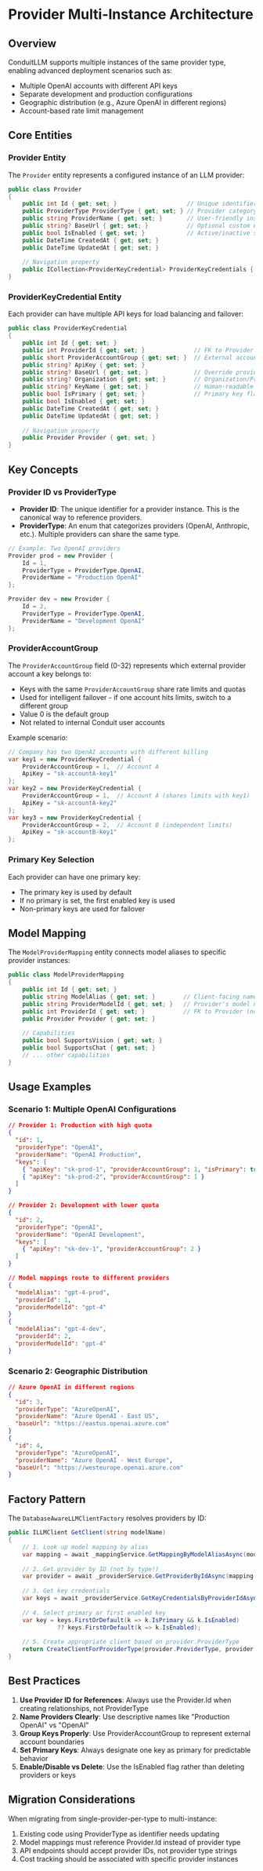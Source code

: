 # Provider Multi-Instance Architecture

## Overview

ConduitLLM supports multiple instances of the same provider type, enabling advanced deployment scenarios such as:
- Multiple OpenAI accounts with different API keys
- Separate development and production configurations
- Geographic distribution (e.g., Azure OpenAI in different regions)
- Account-based rate limit management

## Core Entities

### Provider Entity

The `Provider` entity represents a configured instance of an LLM provider:

```csharp
public class Provider
{
    public int Id { get; set; }                    // Unique identifier
    public ProviderType ProviderType { get; set; } // Provider category (OpenAI, Anthropic, etc.)
    public string ProviderName { get; set; }       // User-friendly instance name
    public string? BaseUrl { get; set; }           // Optional custom endpoint
    public bool IsEnabled { get; set; }            // Active/inactive status
    public DateTime CreatedAt { get; set; }
    public DateTime UpdatedAt { get; set; }
    
    // Navigation property
    public ICollection<ProviderKeyCredential> ProviderKeyCredentials { get; set; }
}
```

### ProviderKeyCredential Entity

Each provider can have multiple API keys for load balancing and failover:

```csharp
public class ProviderKeyCredential
{
    public int Id { get; set; }
    public int ProviderId { get; set; }              // FK to Provider
    public short ProviderAccountGroup { get; set; }  // External account grouping (0-32)
    public string? ApiKey { get; set; }
    public string? BaseUrl { get; set; }             // Override provider's base URL
    public string? Organization { get; set; }        // Organization/Project ID
    public string? KeyName { get; set; }             // Human-readable identifier
    public bool IsPrimary { get; set; }              // Primary key flag
    public bool IsEnabled { get; set; }
    public DateTime CreatedAt { get; set; }
    public DateTime UpdatedAt { get; set; }
    
    // Navigation property
    public Provider Provider { get; set; }
}
```

## Key Concepts

### Provider ID vs ProviderType

- **Provider ID**: The unique identifier for a provider instance. This is the canonical way to reference providers.
- **ProviderType**: An enum that categorizes providers (OpenAI, Anthropic, etc.). Multiple providers can share the same type.

```csharp
// Example: Two OpenAI providers
Provider prod = new Provider { 
    Id = 1, 
    ProviderType = ProviderType.OpenAI, 
    ProviderName = "Production OpenAI" 
};

Provider dev = new Provider { 
    Id = 2, 
    ProviderType = ProviderType.OpenAI, 
    ProviderName = "Development OpenAI" 
};
```

### ProviderAccountGroup

The `ProviderAccountGroup` field (0-32) represents which external provider account a key belongs to:

- Keys with the same `ProviderAccountGroup` share rate limits and quotas
- Used for intelligent failover - if one account hits limits, switch to a different group
- Value 0 is the default group
- Not related to internal Conduit user accounts

Example scenario:
```csharp
// Company has two OpenAI accounts with different billing
var key1 = new ProviderKeyCredential { 
    ProviderAccountGroup = 1,  // Account A
    ApiKey = "sk-accountA-key1" 
};
var key2 = new ProviderKeyCredential { 
    ProviderAccountGroup = 1,  // Account A (shares limits with key1)
    ApiKey = "sk-accountA-key2" 
};
var key3 = new ProviderKeyCredential { 
    ProviderAccountGroup = 2,  // Account B (independent limits)
    ApiKey = "sk-accountB-key1" 
};
```

### Primary Key Selection

Each provider can have one primary key:
- The primary key is used by default
- If no primary is set, the first enabled key is used
- Non-primary keys are used for failover

## Model Mapping

The `ModelProviderMapping` entity connects model aliases to specific provider instances:

```csharp
public class ModelProviderMapping
{
    public int Id { get; set; }
    public string ModelAlias { get; set; }        // Client-facing name
    public string ProviderModelId { get; set; }   // Provider's model name
    public int ProviderId { get; set; }           // FK to Provider (not ProviderType!)
    public Provider Provider { get; set; }
    
    // Capabilities
    public bool SupportsVision { get; set; }
    public bool SupportsChat { get; set; }
    // ... other capabilities
}
```

## Usage Examples

### Scenario 1: Multiple OpenAI Configurations

```json
// Provider 1: Production with high quota
{
  "id": 1,
  "providerType": "OpenAI",
  "providerName": "OpenAI Production",
  "keys": [
    { "apiKey": "sk-prod-1", "providerAccountGroup": 1, "isPrimary": true },
    { "apiKey": "sk-prod-2", "providerAccountGroup": 1 }
  ]
}

// Provider 2: Development with lower quota
{
  "id": 2,
  "providerType": "OpenAI",
  "providerName": "OpenAI Development",
  "keys": [
    { "apiKey": "sk-dev-1", "providerAccountGroup": 2 }
  ]
}

// Model mappings route to different providers
{
  "modelAlias": "gpt-4-prod",
  "providerId": 1,
  "providerModelId": "gpt-4"
}
{
  "modelAlias": "gpt-4-dev",
  "providerId": 2,
  "providerModelId": "gpt-4"
}
```

### Scenario 2: Geographic Distribution

```json
// Azure OpenAI in different regions
{
  "id": 3,
  "providerType": "AzureOpenAI",
  "providerName": "Azure OpenAI - East US",
  "baseUrl": "https://eastus.openai.azure.com"
}
{
  "id": 4,
  "providerType": "AzureOpenAI",
  "providerName": "Azure OpenAI - West Europe",
  "baseUrl": "https://westeurope.openai.azure.com"
}
```

## Factory Pattern

The `DatabaseAwareLLMClientFactory` resolves providers by ID:

```csharp
public ILLMClient GetClient(string modelName)
{
    // 1. Look up model mapping by alias
    var mapping = await _mappingService.GetMappingByModelAliasAsync(modelName);
    
    // 2. Get provider by ID (not by type!)
    var provider = await _providerService.GetProviderByIdAsync(mapping.ProviderId);
    
    // 3. Get key credentials
    var keys = await _providerService.GetKeyCredentialsByProviderIdAsync(provider.Id);
    
    // 4. Select primary or first enabled key
    var key = keys.FirstOrDefault(k => k.IsPrimary && k.IsEnabled) 
              ?? keys.FirstOrDefault(k => k.IsEnabled);
    
    // 5. Create appropriate client based on provider.ProviderType
    return CreateClientForProviderType(provider.ProviderType, provider, key);
}
```

## Best Practices

1. **Use Provider ID for References**: Always use the Provider.Id when creating relationships, not ProviderType
2. **Name Providers Clearly**: Use descriptive names like "Production OpenAI" vs "OpenAI"
3. **Group Keys Properly**: Use ProviderAccountGroup to represent external account boundaries
4. **Set Primary Keys**: Always designate one key as primary for predictable behavior
5. **Enable/Disable vs Delete**: Use the IsEnabled flag rather than deleting providers or keys

## Migration Considerations

When migrating from single-provider-per-type to multi-instance:

1. Existing code using ProviderType as identifier needs updating
2. Model mappings must reference Provider.Id instead of provider type
3. API endpoints should accept provider IDs, not provider type strings
4. Cost tracking should be associated with specific provider instances